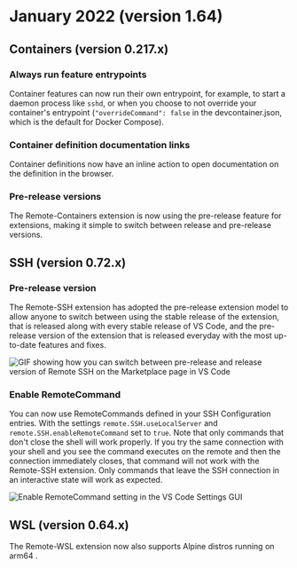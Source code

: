 # January 2022 (version 1.64)

## Containers (version 0.217.x)

### Always run feature entrypoints

Container features can now run their own entrypoint, for example, to start a daemon process like `sshd`, or when you choose to not override your container's entrypoint (`"overrideCommand": false` in the devcontainer.json, which is the default for Docker Compose).

### Container definition documentation links

Container definitions now have an inline action to open documentation on the definition in the browser.

### Pre-release versions

The Remote-Containers extension is now using the pre-release feature for extensions, making it simple to switch between release and pre-release versions.

## SSH (version 0.72.x)

### Pre-release version

The Remote-SSH extension has adopted the pre-release extension model to allow anyone to switch between using the stable release of the extension, that is released along with every stable release of VS Code, and the pre-release version of the extension that is released everyday with the most up-to-date features and fixes.

![GIF showing how you can switch between pre-release and release version of Remote SSH on the Marketplace page in VS Code](images/1_64/ssh-pre-release.gif)

### Enable RemoteCommand

You can now use RemoteCommands defined in your SSH Configuration entries. With the settings `remote.SSH.useLocalServer` and `remote.SSH.enableRemoteCommand` set to `true`. Note that only commands that don't close the shell will work properly. If you try the same connection with your shell and you see the command executes on the remote and then the connection immediately closes, that command will not work with the Remote-SSH extension. Only commands that leave the SSH connection in an interactive state will work as expected.

![Enable RemoteCommand setting in the VS Code Settings GUI](images/1_64/ssh-remote-command.png)

## WSL (version 0.64.x)

The Remote-WSL extension now also supports Alpine distros running on arm64 .
